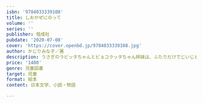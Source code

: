 ```yaml
---
isbn: '9784033339108'
title: しおかぜにのって
volume: ''
series: ''
publisher: 偕成社
pubdate: '2020-07-08'
cover: 'https://cover.openbd.jp/9784033339108.jpg'
author: かじりみな子／著
description: うさぎのラビッタちゃんとピョコラッタちゃん姉妹は、ふたりだけでじいじとばあばのお迎えに、空港にいくことになりましたが……。
price: '1400'
genre: 児童図書
target: 児童
format: 絵本
content: 日本文学、小説・物語

---
```

